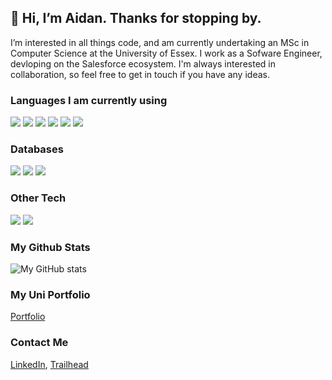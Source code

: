 ## 👋 Hi, I’m Aidan. Thanks for stopping by.

I’m interested in all things code, and am currently undertaking an MSc in Computer Science at the University of Essex.
I work as a Sofware Engineer, devloping on the Salesforce ecosystem.
I'm always interested in collaboration, so feel free to get in touch if you have any ideas.


### Languages I am currently using
![](https://img.shields.io/badge/-Apex-informational?style=flat&logo=Salesforce&logoColor=white&color=darkblue)
![](https://img.shields.io/badge/-Python-informational?style=flat&logo=Python&logoColor=white&color=blue)
![](https://img.shields.io/badge/-JavaScript-informational?style=flat&logo=JavaScript&logoColor=white&color=yellow)
![](https://img.shields.io/badge/-Ruby-informational?style=flat&logo=Ruby&logoColor=white&color=red)
![](https://img.shields.io/badge/-SAQL-informational?style=flat&logo=Salesforce&logoColor=white&color=blue)
![](https://img.shields.io/badge/-Groovy-informational?style=flat&logo=Apache-Groovy&logoColor=white&color=darkgreen)


### Databases
![](https://img.shields.io/badge/-SQLite-informational?style=flat&logo=SQLite&logoColor=white&color=navy)
![](https://img.shields.io/badge/-MySQL-informational?style=flat&logo=SQLite&logoColor=white&color=lightgrey)
![](https://img.shields.io/badge/-MongoDB-informational?style=flat&logo=MongoDB&logoColor=white&color=green)


### Other Tech
![](https://img.shields.io/badge/-Jenkins-informational?style=flat&logo=Jenkins&logoColor=white&color=red)
![](https://img.shields.io/badge/-Salesforce-informational?style=flat&logo=Salesforce&logoColor=white&color=blue)


### My Github Stats

![My GitHub stats](https://github-readme-stats.vercel.app/api?username=AidanCurley&show_icons=true&theme=dark&hide_title=true)


### My Uni Portfolio
[Portfolio](https://aidancurley.github.io/)

### Contact Me
[LinkedIn](https://www.linkedin.com/in/aidan-c-2359a1203/), [Trailhead](https://trailblazer.me/id/redyelruc/)

